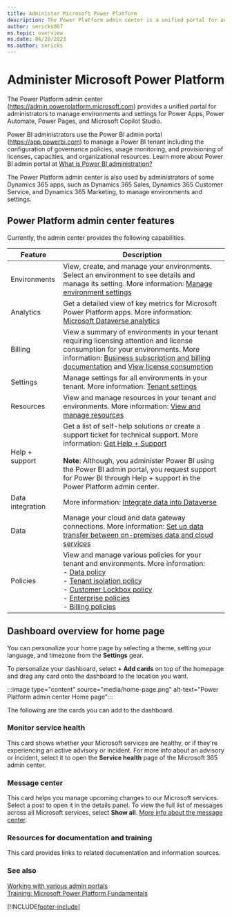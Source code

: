 ```yaml
---
title: Administer Microsoft Power Platform
description: The Power Platform admin center is a unified portal for administrators to manage environments and settings.
author: sericks007
ms.topic: overview
ms.date: 06/20/2023
ms.author: sericks
---
```

# Administer Microsoft Power Platform

The Power Platform admin center (<https://admin.powerplatform.microsoft.com>) provides a unified portal for administrators to manage environments and settings for Power Apps, Power Automate, Power Pages, and Microsoft Copilot Studio.

Power BI administrators use the Power BI admin portal (<https://app.powerbi.com>) to manage a Power BI tenant including the configuration of governance policies, usage monitoring, and provisioning of licenses, capacities, and organizational resources. Learn more about Power BI admin portal at [What is Power BI administration?](/power-bi/service-admin-administering-power-bi-in-your-organization)

The Power Platform admin center is also used by administrators of some Dynamics 365 apps, such as Dynamics 365 Sales, Dynamics 365 Customer Service, and Dynamics 365 Marketing, to manage environments and settings.

## Power Platform admin center features

Currently, the admin center provides the following capabilities.

|Feature  |Description  |
|---------|---------|
|Environments | View, create, and manage your environments. Select an environment to see details and manage its setting. More information: [Manage environment settings](./admin-settings.md)|
|Analytics     | Get a detailed view of key metrics for Microsoft Power Platform apps. More information: [Microsoft Dataverse analytics](./analytics-common-data-service.md)      |
|Billing  |  View a summary of environments in your tenant requiring licensing attention and license consumption for your environments. More information: [Business subscription and billing documentation](/microsoft-365/commerce) and [View license consumption](view-license-consumption-issues.md)  |
|Settings  |  Manage settings for all environments in your tenant. More information: [Tenant settings](tenant-settings.md)  |
|Resources  |  View and manage resources in your tenant and environments. More information: [View and manage resources](view-manage-resources.md)  |
|Help + support     | Get a list of self-help solutions or create a support ticket for technical support. More information: [Get Help + Support](./get-help-support.md)<br/><br/>**Note**: Although, you administer Power BI using the Power BI admin portal, you request support for Power BI through Help + support in the Power Platform admin center.       |
|Data integration| More information: [Integrate data into Dataverse](data-integrator.md) |
|Data| Manage your cloud and data gateway connections. More information: [Set up data transfer between on-premises data and cloud services](onpremises-data-gateway-management.md) |
|Policies     | View and manage various policies for your tenant and environments. More information:<br/>- [Data policy](create-dlp-policy.md)<br/>- [Tenant isolation policy](cross-tenant-restrictions.md)<br/>- [Customer Lockbox policy](about-lockbox.md)<br/>- [Enterprise policies](customer-managed-key.md)<br/>- [Billing policies](pay-as-you-go-overview.md)|

## Dashboard overview for home page

You can personalize your home page by selecting a theme, setting your language, and timezone from the **Settings** gear.

To personalize your dashboard, select **+ Add cards** on top of the homepage and drag any card onto the dashboard to the location you want.

:::image type="content" source="media/home-page.png" alt-text="Power Platform admin center Home page":::

The following are the cards you can add to the dashboard.

### Monitor service health

This card shows whether your Microsoft services are healthy, or if they're experiencing an active advisory or incident. For more info about an advisory or incident, select it to open the **Service health** page of the Microsoft 365 admin center.

### Message center

This card helps you manage upcoming changes to our Microsoft services. Select a post to open it in the details panel. To view the full list of messages across all Microsoft services, select **Show all**. [More info about the message center](/office365/admin/manage/message-center).

### Resources for documentation and training

This card provides links to related documentation and information sources.

### See also

[Working with various admin portals](wp-work-with-admin-portals.md) <br />
[Training: Microsoft Power Platform Fundamentals](/training/paths/power-plat-fundamentals)

[!INCLUDE[footer-include](../includes/footer-banner.md)]
